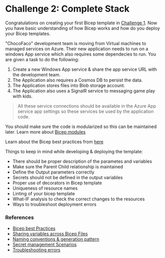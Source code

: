 # Challenge 2: Complete Stack

Congratulations on creating your first Bicep template in [Challenge 1](./Challenge1.md). Now you have basic understanding of how Bicep works and how do you deploy your Bicep templates.

"ChocoFaco" development team is moving from Virtual machines to managed services on Azure. Their new application needs to run on a windows App service which also requires some dependecies to run. You are given a task to do the following:

1. Create a new Windows App service & share the app service URL with the development team.
2. The Application also requires a Cosmos DB to persist the data.
3. The Application stores files into Blob storage account.
4. The Application also uses a SignalR service to messaging game play with kids.

> All these service connections should be available in the Azure App service app settings so these services be used by the application code.

You should make sure the code is modularized so this can be maintained later. Learn more about [Bicep modules](https://docs.microsoft.com/en-us/azure/azure-resource-manager/bicep/modules)

Learn about the Bicep best practices from [here](https://docs.microsoft.com/en-us/azure/azure-resource-manager/bicep/best-practices)

Things to keep in mind while developing & deploying the template:

- There should be proper description of the parametes and variables
- Make sure the Parent Child relationship is maintained
- Define the Output parameters correctly
- Secrets should not be defined in the output variables
- Proper use of decorators in Bicep template
- Uniqueness of resource names
- Linting of your bicep template
- What-IF analysis to check the correct changes to the resources
- Ways to troubleshoot deployment errors

### References

- [Bicep best Practices](https://docs.microsoft.com/en-us/azure/azure-resource-manager/bicep/best-practices)
- [Sharing variables across Bicep Files](https://docs.microsoft.com/en-us/azure/azure-resource-manager/bicep/patterns-shared-variable-file)
- [Naming conventions & generation pattern](https://docs.microsoft.com/en-us/azure/azure-resource-manager/bicep/patterns-name-generation)
- [Secret management Scenarios](https://docs.microsoft.com/en-us/azure/azure-resource-manager/bicep/scenarios-secrets)
- [Troubleshooting errors](https://docs.microsoft.com/en-us/azure/azure-resource-manager/troubleshooting/quickstart-troubleshoot-bicep-deployment?tabs=azure-cli)